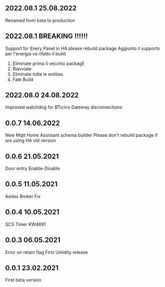 ## 2022.08.1 25.08.2022 
Renamed from beta to production
## 2022.08.1 BREAKING !!!!!!
Support for Enery Panel in HA please rebuild package
Aggiunto il supporto per l'energia va rifatto il build 
1. Eliminate prima il vecchio packagE
2. Riavviate
3. Eliminate tutte le entities
4. Fate Build 

## 2022.08.0 24.08.2022 
Improved watchdog for BTicino Gateway disconnections

## 0.0.7 14.06.2022 
New Mqtt Home Assistant schema builder
Please don't rebuild package if are using HA old version

## 0.0.6 21.05.2021 
Door entry
Enable-Disable

## 0.0.5 11.05.2021 
Aedes Broker Fix

## 0.0.4 10.05.2021 
SCS Timer
KW4691

## 0.0.3 06.05.2021 
Error on retain flag
First Umidity release


## 0.0.1 23.02.2021 
First beta version
